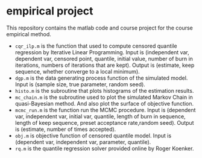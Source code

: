 # empirical project
This repository contains the matlab code and course project for the course empirical method.

- `cqr_ilp.m` is the function that used to compute censored quantile regression by Iterative Linear Programming. Input is (independent var, dependent var, censored point, quantile, initial value, number of burn in iterations, numbers of iterations that are kept). Output is (estimate, keep sequence, whether converge to a local minimum).
- `dgp.m` is the data generating process function of the simulated model. Input is (sample size, true parameter, random seed).
- `histo.m` is the subroutine that plots histograms of the estimation results.
- `mc_chain.m` is the subroutine used to plot the simulated Markov Chain in quasi-Bayesian method. And also plot the surface of objective function.
- `mcmc_run.m` is the function run the MCMC procedure. Input is (dependent var, independent var, initial var, quantile, length of burn in sequence, length of keep sequence, preset acceptance rate,random seed). Output is (estimate, number of times accepted).
- `obj.m` is objective function of censored quantile model. Input is (dependent var, independent var, parameter, quantile).
- `rq.m` is the quantile regression solver provided online by Roger Koenker.

